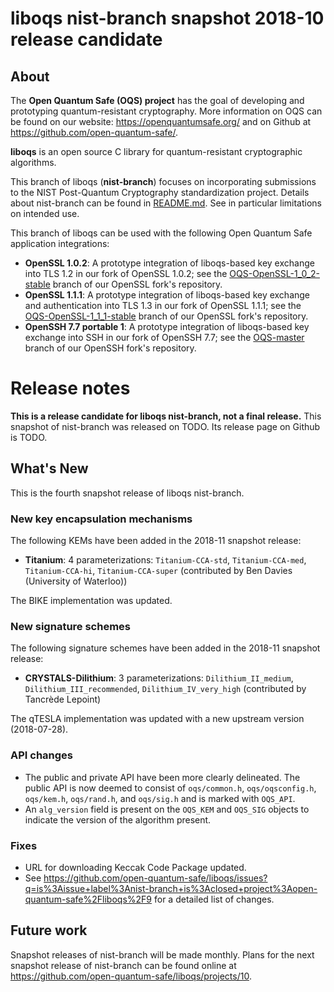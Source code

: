 liboqs nist-branch snapshot 2018-10 release candidate
===================================

About
-----

The **Open Quantum Safe (OQS) project** has the goal of developing and prototyping quantum-resistant cryptography.  More information on OQS can be found on our website: https://openquantumsafe.org/ and on Github at https://github.com/open-quantum-safe/.  

**liboqs** is an open source C library for quantum-resistant cryptographic algorithms.  

This branch of liboqs (**nist-branch**) focuses on incorporating submissions to the NIST Post-Quantum Cryptography standardization project.  Details about nist-branch can be found in [README.md](https://github.com/open-quantum-safe/liboqs/blob/nist-branch/README.md).  See in particular limitations on intended use.

This branch of liboqs can be used with the following Open Quantum Safe application integrations:

- **OpenSSL 1.0.2**: A prototype integration of liboqs-based key exchange  into TLS 1.2 in our fork of OpenSSL 1.0.2; see the [OQS-OpenSSL-1\_0\_2-stable](https://github.com/open-quantum-safe/openssl/tree/OQS-OpenSSL_1_0_2-stable) branch of our OpenSSL fork's repository.
- **OpenSSL 1.1.1**: A prototype integration of liboqs-based key exchange and authentication into TLS 1.3 in our fork of OpenSSL 1.1.1; see the [OQS-OpenSSL-1\_1\_1-stable](https://github.com/open-quantum-safe/openssl/tree/OQS-OpenSSL_1_1_1-stable) branch of our OpenSSL fork's repository.
- **OpenSSH 7.7 portable 1**: A prototype integration of liboqs-based key exchange into SSH in our fork of OpenSSH 7.7; see the [OQS-master](https://github.com/open-quantum-safe/openssh-portable/tree/OQS-master) branch of our OpenSSH fork's repository.

Release notes
=============

**This is a release candidate for liboqs nist-branch, not a final release.**
This snapshot of nist-branch was released on TODO.  Its release page on Github is TODO.

What's New
----------

This is the fourth snapshot release of liboqs nist-branch.

### New key encapsulation mechanisms

The following KEMs have been added in the 2018-11 snapshot release:

- **Titanium**: 4 parameterizations: `Titanium-CCA-std`, `Titanium-CCA-med`, `Titanium-CCA-hi`, `Titanium-CCA-super` (contributed by Ben Davies (University of Waterloo))

The BIKE implementation was updated.

### New signature schemes

The following signature schemes have been added in the 2018-11 snapshot release:

- **CRYSTALS-Dilithium**: 3 parameterizations: `Dilithium_II_medium`, `Dilithium_III_recommended`, `Dilithium_IV_very_high` (contributed by Tancrède Lepoint)

The qTESLA implementation was updated with a new upstream version (2018-07-28).

### API changes

- The public and private API have been more clearly delineated.  The public API is now deemed to consist of `oqs/common.h`, `oqs/oqsconfig.h`, `oqs/kem.h`, `oqs/rand.h`, and `oqs/sig.h` and is marked with `OQS_API`.
- An `alg_version` field is present on the `OQS_KEM` and `OQS_SIG` objects to indicate the version of the algorithm present.

### Fixes

- URL for downloading Keccak Code Package updated.
- See https://github.com/open-quantum-safe/liboqs/issues?q=is%3Aissue+label%3Anist-branch+is%3Aclosed+project%3Aopen-quantum-safe%2Fliboqs%2F9 for a detailed list of changes.

Future work
-----------

Snapshot releases of nist-branch will be made monthly.  Plans for the next snapshot release of nist-branch can be found online at https://github.com/open-quantum-safe/liboqs/projects/10.

